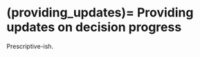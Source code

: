 (providing_updates)=
Providing updates on decision progress
======================================

Prescriptive-ish.